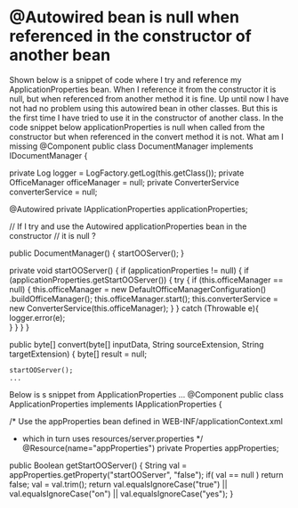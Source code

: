 
# @Autowired bean is null when referenced in the constructor of another bean

Shown below is a snippet of code where I try and reference my ApplicationProperties bean. When I reference it from the constructor it is null, but when referenced from another method  it is fine. Up until now I have not had no problem using this autowired bean in other classes. But this is the first time I have tried to use it in the constructor of another class.
In the code snippet below applicationProperties is null when called from the constructor but when referenced in the convert method it is not. What am I missing
@Component
public class DocumentManager implements IDocumentManager {

  private Log logger = LogFactory.getLog(this.getClass());
  private OfficeManager officeManager = null;
  private ConverterService converterService = null;

  @Autowired
  private IApplicationProperties applicationProperties;


  // If I try and use the Autowired applicationProperties bean in the constructor
  // it is null ?

  public DocumentManager() {
  startOOServer();
  }

  private void startOOServer() {
    if (applicationProperties != null) {
      if (applicationProperties.getStartOOServer()) {
        try {
          if (this.officeManager == null) {
            this.officeManager = new DefaultOfficeManagerConfiguration()
              .buildOfficeManager();
            this.officeManager.start();
            this.converterService = new ConverterService(this.officeManager);
          }
        } catch (Throwable e){
          logger.error(e);  
        }
      }
    }
  }

  public byte[] convert(byte[] inputData, String sourceExtension, String targetExtension) {
    byte[] result = null;

    startOOServer();
    ...

Below is s snippet from ApplicationProperties ...
@Component
public class ApplicationProperties implements IApplicationProperties {

  /* Use the appProperties bean defined in WEB-INF/applicationContext.xml
   * which in turn uses resources/server.properties
   */
  @Resource(name="appProperties")
  private Properties appProperties;

  public Boolean getStartOOServer() {
    String val = appProperties.getProperty("startOOServer", "false");
    if( val == null ) return false;
    val = val.trim();
    return val.equalsIgnoreCase("true") || val.equalsIgnoreCase("on") || val.equalsIgnoreCase("yes");
  }


        